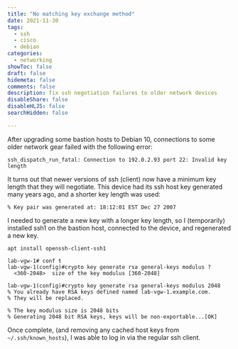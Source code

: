 ```yaml
---
title: "No matching key exchange method"
date: 2021-11-30
tags:
  - ssh
  - cisco
  - debian
categories:
  - networking
showToc: false
draft: false
hidemeta: false
comments: false
description: fix ssh negotiation failures to older network devices
disableShare: false
disableHLJS: false
searchHidden: false

---
```


After upgrading some bastion hosts to Debian 10, connections to some
older network gear failed with the following error:

```text
ssh_dispatch_run_fatal: Connection to 192.0.2.93 port 22: Invalid key length
```

It turns out that newer versions of ssh (client) now have a minimum key
length that they will negotiate.  This device had its ssh host key generated
many years ago, and a shorter key length was used:

```text
% Key pair was generated at: 18:12:01 EST Dec 27 2007
```

I needed to generate a new key with a longer key length, so I
(temporarily) installed ssh1 on the bastion host, connected to the
device, and regenerated a new key.

```text
apt install openssh-client-ssh1
```

```cisco
lab-vgw-1# conf t
lab-vgw-1(config)#crypto key generate rsa general-keys modulus ?
  <360-2048>  size of the key modulus [360-2048]

lab-vgw-1(config)#crypto key generate rsa general-keys modulus 2048
% You already have RSA keys defined named lab-vgw-1.example.com.
% They will be replaced.

% The key modulus size is 2048 bits
% Generating 2048 bit RSA keys, keys will be non-exportable...[OK]
```

Once complete, (and removing any cached host keys from
`~/.ssh/known_hosts`), I was able to log in via the regular ssh client.
